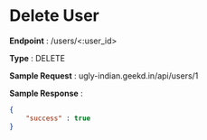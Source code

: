 # Delete User
**Endpoint** : /users/<:user_id>

**Type**	 : DELETE

**Sample Request** : ugly-indian.geekd.in/api/users/1

**Sample Response** :
```json
{
	"success" : true
}
```
